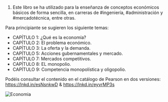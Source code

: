
1. Este libro se ha utilizado para la enseñanza de conceptos económicos básicos de forma sencilla, en carreras de #ingeniería, #administración y #mercadotécnica, entre otras.

Para principiante se sugieren los siguiente temas:
+ CAPÍTULO 1: ¿Qué es la economía?
+ CAPÍTULO 2: El problema económico.
+ CAPÍTULO 3: La oferta y la demanda.
+ CAPÍTULO 5: Acciones gubernamentales y mercado.
+ CAPÍTULO 7: Mercados competitivos.
+ CAPÍTULO 8: EL monopolio.
+ CAPÍTULO 9: Competencia monopolística y oligopolio.

Podéis consultar el contenido en el catálogo de Pearson en dos versiones: https://lnkd.in/esNsnkwD & https://lnkd.in/eyvrMP3s

![Economia](https://user-images.githubusercontent.com/82233779/220691939-f55c87db-2732-4f07-b079-feeb9b971e70.JPG)
